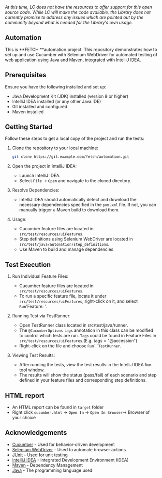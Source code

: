 _At this time, LC does not have the resources to offer support for this open source code. While LC will make the code available, the Library does not currently promise to address any issues which are pointed out by the community beyond what is needed for the Library's own usage._

## Automation

This is **FETCH **automation project. This repository demonstrates how to set up and use Cucumber with Selenium WebDriver for automated testing of web application using Java and Maven, integrated with IntelliJ IDEA.


## Prerequisites

Ensure you have the following installed and set up:

- Java Development Kit (JDK) installed (version 8 or higher)
- IntelliJ IDEA installed (or any other Java IDE)
- Git installed and configured
- Maven installed


## Getting Started

Follow these steps to get a local copy of the project and run the tests:

1. Clone the repository to your local machine:

   ```bash
   git clone https://git.example.com/fetch/automation.git
   ```

2. Open the project in IntelliJ IDEA:

   - Launch IntelliJ IDEA.
   - Select `File` -> `Open` and navigate to the cloned directory.

3. Resolve Dependencies:

   - IntelliJ IDEA should automatically detect and download the necessary dependencies specified in the `pom.xml` file. If not, you can manually trigger a Maven build to download them.

4. Usage:

   - Cucumber feature files are located in `src/test/resources/uiFeatures`.
   - Step definitions using Selenium WebDriver are located in `src/test/java/automation/step_definitions`.
   - Use Maven to build and manage dependencies.


## Test Execution

1. Run Individual Feature Files:

   - Cucumber feature files are located in `src/test/resources/uiFeatures`.
   - To run a specific feature file, locate it under `src/test/resources/uiFeatures`, right-click on it, and select `Run`'Feature: <name>'.

2. Running Test via TestRunner:

   - Open TestRunner class located in src/test/java/runner.
   - The `@CucumberOptions` `tags` annotation in this class can be modified to control which tests are run. `Tags` could be found in Feature Files in `src/test/resources/uiFeatures`.(E.g. tags = "@accession")
   - Right-click on the file and choose `Run``TestRunner`.

3. Viewing Test Results:

   - After running the tests, view the test results in the IntelliJ IDEA `Run` tool window.
   - The results will show the status (pass/fail) of each scenario and step defined in your feature files and corresponding step definitions.


## HTML report

- An HTML report can be found in `target` folder
- Right click `cucumber.html` -> `Open In` -> `Open In Browser`-> Browser of your choice


## Acknowledgements

- [Cucumber](https://cucumber.io/) - Used for behavior-driven development
- [Selenium WebDriver](https://www.selenium.dev/) - Used to automate browser actions
- [JUnit](https://junit.org/junit5/) - Used for unit testing
- [IntelliJ IDEA](https://www.jetbrains.com/idea/) - Integrated Development Environment (IDEA)
- [Maven](https://maven.apache.org/) - Dependency Management
- [Java](https://www.java.com/) - The programming language used

